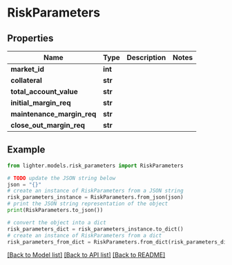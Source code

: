 # RiskParameters


## Properties

Name | Type | Description | Notes
------------ | ------------- | ------------- | -------------
**market_id** | **int** |  | 
**collateral** | **str** |  | 
**total_account_value** | **str** |  | 
**initial_margin_req** | **str** |  | 
**maintenance_margin_req** | **str** |  | 
**close_out_margin_req** | **str** |  | 

## Example

```python
from lighter.models.risk_parameters import RiskParameters

# TODO update the JSON string below
json = "{}"
# create an instance of RiskParameters from a JSON string
risk_parameters_instance = RiskParameters.from_json(json)
# print the JSON string representation of the object
print(RiskParameters.to_json())

# convert the object into a dict
risk_parameters_dict = risk_parameters_instance.to_dict()
# create an instance of RiskParameters from a dict
risk_parameters_from_dict = RiskParameters.from_dict(risk_parameters_dict)
```
[[Back to Model list]](../README.md#documentation-for-models) [[Back to API list]](../README.md#documentation-for-api-endpoints) [[Back to README]](../README.md)


